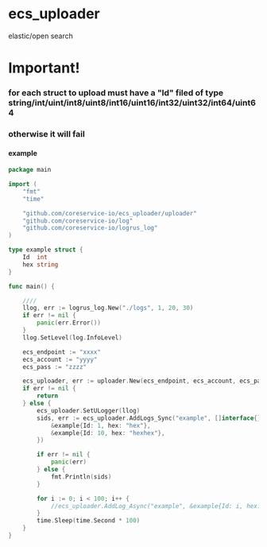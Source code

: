# ecs_uploader
elastic/open search 

# Important!
### for each struct to upload must have a "Id" filed of type string/int/uint/int8/uint8/int16/uint16/int32/uint32/int64/uint64
### otherwise it will fail

#### example
```go
package main

import (
	"fmt"
	"time"

	"github.com/coreservice-io/ecs_uploader/uploader"
	"github.com/coreservice-io/log"
	"github.com/coreservice-io/logrus_log"
)

type example struct {
	Id  int
	hex string
}

func main() {

	////
	llog, err := logrus_log.New("./logs", 1, 20, 30)
	if err != nil {
		panic(err.Error())
	}
	llog.SetLevel(log.InfoLevel)

	ecs_endpoint := "xxxx"
	ecs_account := "yyyy"
	ecs_pass := "zzzz"

	ecs_uploader, err := uploader.New(ecs_endpoint, ecs_account, ecs_pass)
	if err != nil {
		return
	} else {
		ecs_uploader.SetULogger(llog)
		sids, err := ecs_uploader.AddLogs_Sync("example", []interface{}{
			&example{Id: 1, hex: "hex"},
			&example{Id: 10, hex: "hexhex"},
		})

		if err != nil {
			panic(err)
		} else {
			fmt.Println(sids)
		}

		for i := 0; i < 100; i++ {
			//ecs_uploader.AddLog_Async("example", &example{Id: i, hex:"hex"})
		}
		time.Sleep(time.Second * 100)
	}
}


```
